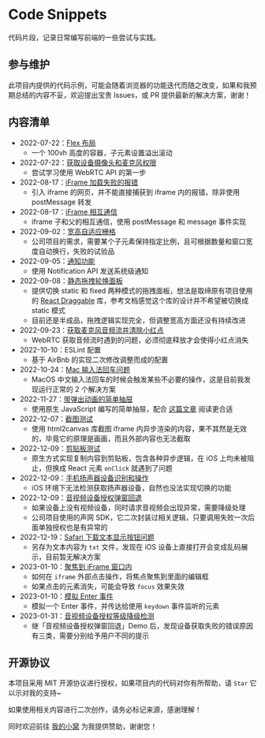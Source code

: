 # Code Snippets

代码片段，记录日常编写前端的一些尝试与实践。

## 参与维护

此项目内提供的代码示例，可能会随着浏览器的功能迭代而随之改变，如果和我预期总结的内容不妥，欢迎提出宝贵 Issues，或 PR 提供最新的解决方案，谢谢！

## 内容清单

- 2022-07-22：[Flex 布局](https://dreamer-paul.github.io/Code-Snippets/2022-07-22%20Flex%20布局/)
  - 一个 100vh 高度的容器，子元素设置溢出滚动
- 2022-07-22：[获取设备摄像头和麦克风权限](https://dreamer-paul.github.io/Code-Snippets/2022-07-22%20获取设备摄像头和麦克风权限/)
  - 尝试学习使用 WebRTC API 的第一步
- 2022-08-17：[iFrame 加载失败的报错](https://dreamer-paul.github.io/Code-Snippets/2022-08-17%20iFrame%20加载失败的报错/)
  - 引入 iframe 的网页，并不能直接捕获到 iframe 内的报错，除非使用 postMessage 转发
- 2022-08-17：[iFrame 相互通信](https://dreamer-paul.github.io/Code-Snippets/2022-08-17%20iFrame%20相互通信/)
  - iframe 子和父的相互通信，使用 postMessage 和 message 事件实现
- 2022-09-02：[宽高自适应栅格](https://dreamer-paul.github.io/Code-Snippets/2022-09-02%20宽高自适应栅格/)
  - 公司项目的需求，需要某个子元素保持指定比例，且可根据数量和窗口宽度自动换行，失败的试验品
- 2022-09-05：[通知功能](https://dreamer-paul.github.io/Code-Snippets/2022-09-05%20通知功能/)
  - 使用 Notification API 发送系统级通知
- 2022-09-08：[静态拖拽轮换面板](https://dreamer-paul.github.io/Code-Snippets/2022-09-08%20静态拖拽轮换面板/)
  - 提供切换 static 和 fixed 两种模式的拖拽面板，想法是取缔原有项目使用的 [React Draggable](https://github.com/react-grid-layout/react-draggable) 库，参考文档感觉这个库的设计并不希望被切换成 static 模式
  - 目前还是半成品，拖拽逻辑实现完全，但调整宽高方面还没有持续改进
- 2022-09-23：[获取麦克风音频流并清除小红点](https://dreamer-paul.github.io/Code-Snippets/2022-09-23%20获取麦克风音频流并清除小红点/)
  - WebRTC 获取音频流时遇到的问题，必须彻底释放才会使得小红点消失
- 2022-10-10：ESLint 配置
  - 基于 AirBnb 的实现二次修改调整而成的配置
- 2022-10-24：[Mac 输入法回车问题](https://dreamer-paul.github.io/Code-Snippets/2022-10-24%20Mac%20输入法回车问题/)
  - MacOS 中文输入法回车的时候会触发某些不必要的操作，这是目前我发现运行正常的 2 个解决方案
- 2022-11-27：[带弹出动画的简单抽屉](https://dreamer-paul.github.io/Code-Snippets/2022-11-27%20带弹出动画的简单抽屉/)
  - 使用原生 JavaScript 编写的简单抽屉，配合 [这篇文章](https://paugram.com/coding/simple-drawer-react-component.html) 阅读更合适
- 2022-12-07：[截图测试](https://dreamer-paul.github.io/Code-Snippets/2022-12-07%20截图测试/)
  - 使用 html2canvas 库截图 iframe 内异步渲染的内容，果不其然是无效的，毕竟它的原理是画画，而且外部内容也无法截取
- 2022-12-09：[剪贴板测试](https://dreamer-paul.github.io/Code-Snippets/2022-12-09%20剪贴板测试/)
  - 原生方式实现复制内容到剪贴板，包含各种异步逻辑，在 iOS 上均未被阻止，但换成 React 元素 `onClick` 就遇到了问题
- 2022-12-09：[手机扬声器设备识别和操作](https://dreamer-paul.github.io/Code-Snippets/2022-12-09%20手机扬声器设备识别和操作/)
  - iOS 环境下无法检测获取扬声器设备，自然也没法实现切换的功能
- 2022-12-09：[音视频设备授权弹窗回退](https://dreamer-paul.github.io/Code-Snippets/2022-12-09%20音视频设备授权弹窗回退/)
  - 如果设备上没有视频设备，同时请求音视频会出现异常，需要降级处理
  - 公司项目使用的声网 SDK，它二次封装过相关逻辑，只要调用失败一次后面单独授权也是有异常的
- 2022-12-19：[Safari 下载文本显示按钮问题](https://dreamer-paul.github.io/Code-Snippets/2022-12-19%20Safari%20下载文本显示按钮问题/)
  - 另存为文本内容为 `txt` 文件，发现在 iOS 设备上直接打开会变成乱码展示，目前暂无解决方案
- 2023-01-10：[聚焦到 iFrame 窗口内](https://dreamer-paul.github.io/Code-Snippets/2023-01-10%20聚焦到%20iFrame%20窗口内/)
  - 如何在 `iframe` 外部点击操作，将焦点聚焦到里面的编辑框
  - 如果点击的元素消失，可能会导致 `focus` 效果失效
- 2023-01-10：[模拟 Enter 事件](https://dreamer-paul.github.io/Code-Snippets/2023-01-10%20模拟%20Enter%20事件/)
  - 模拟一个 Enter 事件，并传达给使用 `keydown` 事件监听的元素
- 2023-01-31：[音视频设备授权等级降级检测](https://dreamer-paul.github.io/Code-Snippets/2023-01-31%20音视频设备授权等级降级检测/)
  - 继「音视频设备授权弹窗回退」Demo 后，发现设备获取失败的错误原因有三类，需要分别给予用户不同的提示

## 开源协议

本项目采用 MIT 开源协议进行授权，如果项目内的代码对你有所帮助，请 `Star` 它以示对我的支持~

如果使用相关内容进行二次创作，请务必标记来源，感谢理解！

同时欢迎前往 [我的小窝](https://paul.ren/donate) 为我提供赞助，谢谢您！
